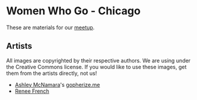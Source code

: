 # Women Who Go - Chicago

These are materials for our [meetup](https://www.meetup.com/Women-Who-Go-Chicago/).

## Artists
All images are copyrighted by their respective authors. We are using under the Creative Commons license. If you would like to use these images, get them from the artists directly, not us!

* [Ashley McNamara](https://twitter.com/ashleymcnamara)'s [gopherize.me](https://gopherize.me)
* [Renee French](http://reneefrench.blogspot.co.uk)
